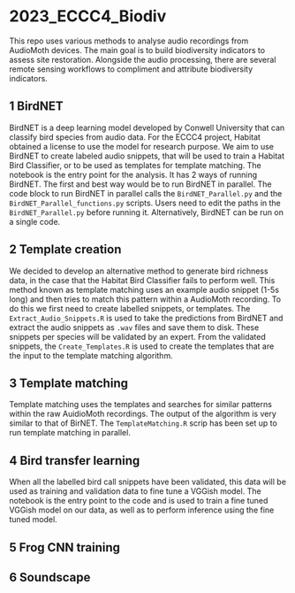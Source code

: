 # 2023_ECCC4_Biodiv
This repo uses various methods to analyse audio recordings from AudioMoth devices. The main goal is to build biodiversity indicators to assess site restoration. Alongside the audio processing, there are several remote sensing workflows to compliment and attribute biodiversity indicators.

## 1 BirdNET
BirdNET is a deep learning model developed by Conwell University that can classify bird species from audio data. For the ECCC4 project, Habitat obtained a license to use the model for research purpose. We aim to use BirdNET to create labeled audio snippets, that will be used to train a Habitat Bird Classifier, or to be used as templates for template matching. The notebook is the entry point for the analysis. It has 2 ways of running BirdNET. The first and best way would be to run BirdNET in parallel. The code block to run BirdNET in parallel calls the `BirdNET_Parallel.py` and the `BirdNET_Parallel_functions.py` scripts. Users need to edit the paths in the `BirdNET_Parallel.py` before running it. Alternatively, BirdNET can be run on a single code.

## 2 Template creation
We decided to develop an alternative method to generate bird richness data, in the case that the Habitat Bird Classifier fails to perform well. This method known as template matching uses an example audio snippet (1-5s long) and then tries to match this pattern within a AudioMoth recording. To do this we first need to create labelled snippets, or templates. The `Extract_Audio_Snippets.R` is used to take the predictions from BirdNET and extract the audio snippets as `.wav` files and save them to disk. These snippets per species will be validated by an expert. From the validated snippets, the `Create_Templates.R` is used to create the templates that are the input to the template matching algorithm.

## 3 Template matching
Template matching uses the templates and searches for similar patterns within the raw AuidioMoth recordings. The output of the algorithm is very similar to that of BirNET. The `TemplateMatching.R` scrip has been set up to run template matching in parallel. 

## 4 Bird transfer learning
When all the labelled bird call snippets have been validated, this data will be used as training and validation data to fine tune a VGGish model. The notebook is the entry point to the code and is used to train a fine tuned VGGish model on our data, as well as to perform inference using the fine tuned model.

## 5 Frog CNN training

## 6 Soundscape

